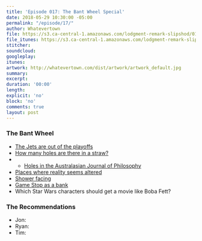 ```yaml
---
title: 'Episode 017: The Bant Wheel Special'
date: 2018-05-29 10:30:00 -05:00
permalink: "/episode/17/"
author: Whatevertown
file: https://s3.ca-central-1.amazonaws.com/lodgment-remark-slipshod/017.mp3
file_itunes: https://s3.ca-central-1.amazonaws.com/lodgment-remark-slipshod/017.m4a
stitcher: 
soundcloud: 
googleplay: 
itunes: 
artwork: http://whatevertown.com/dist/artwork/artwork_default.jpg
summary: 
excerpt: 
duration: '00:00'
length: 
explicit: 'no'
block: 'no'
comments: true
layout: post
---
```


### The Bant Wheel
- [The Jets are out of the playoffs](https://gfycat.com/gifs/detail/medicalgratefulgaur)
- [How many holes are there in a straw?](https://twitter.com/AirlaSophia/status/999798167955701761)
- - [Holes in the Australasian Journal of Philosophy](http://home.sandiego.edu/~baber/metaphysics/readings/Lewis&Lewis.Holes.pdf)
- [Places where reality seems altered](https://twitter.com/naturallie/status/998411124449169408)
- [Shower facing](https://twitter.com/elongreen/status/992568090025218051)
- [Game Stop as a bank](http://bonus.kottke.org/post/79986249160/the-first-national-bank-of-gamestop)
- Which Star Wars characters should get a movie like Boba Fett?

### The Recommendations
- Jon:
- Ryan:
- Tim:
